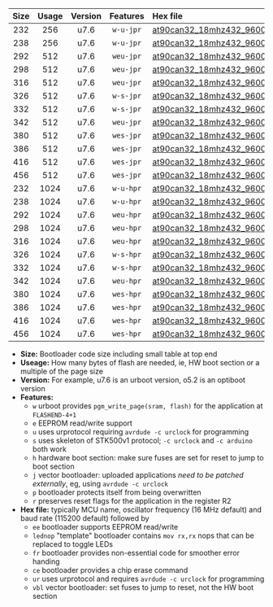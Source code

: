 |Size|Usage|Version|Features|Hex file|
|:-:|:-:|:-:|:-:|:--|
|232|256|u7.6|`w-u-jpr`|[at90can32_18mhz432_9600bps_ur_vbl.hex](https://raw.githubusercontent.com/stefanrueger/urboot/main/at90can32_18mhz432_9600bps_ur_vbl.hex)|
|238|256|u7.6|`w-u-jpr`|[at90can32_18mhz432_9600bps_lednop_ur_vbl.hex](https://raw.githubusercontent.com/stefanrueger/urboot/main/at90can32_18mhz432_9600bps_lednop_ur_vbl.hex)|
|292|512|u7.6|`weu-jpr`|[at90can32_18mhz432_9600bps_ee_ur_vbl.hex](https://raw.githubusercontent.com/stefanrueger/urboot/main/at90can32_18mhz432_9600bps_ee_ur_vbl.hex)|
|298|512|u7.6|`weu-jpr`|[at90can32_18mhz432_9600bps_ee_lednop_ur_vbl.hex](https://raw.githubusercontent.com/stefanrueger/urboot/main/at90can32_18mhz432_9600bps_ee_lednop_ur_vbl.hex)|
|316|512|u7.6|`weu-jpr`|[at90can32_18mhz432_9600bps_ee_lednop_fr_ur_vbl.hex](https://raw.githubusercontent.com/stefanrueger/urboot/main/at90can32_18mhz432_9600bps_ee_lednop_fr_ur_vbl.hex)|
|326|512|u7.6|`w-s-jpr`|[at90can32_18mhz432_9600bps_vbl.hex](https://raw.githubusercontent.com/stefanrueger/urboot/main/at90can32_18mhz432_9600bps_vbl.hex)|
|332|512|u7.6|`w-s-jpr`|[at90can32_18mhz432_9600bps_lednop_vbl.hex](https://raw.githubusercontent.com/stefanrueger/urboot/main/at90can32_18mhz432_9600bps_lednop_vbl.hex)|
|342|512|u7.6|`weu-jpr`|[at90can32_18mhz432_9600bps_ee_lednop_fr_ce_ur_vbl.hex](https://raw.githubusercontent.com/stefanrueger/urboot/main/at90can32_18mhz432_9600bps_ee_lednop_fr_ce_ur_vbl.hex)|
|380|512|u7.6|`wes-jpr`|[at90can32_18mhz432_9600bps_ee_vbl.hex](https://raw.githubusercontent.com/stefanrueger/urboot/main/at90can32_18mhz432_9600bps_ee_vbl.hex)|
|386|512|u7.6|`wes-jpr`|[at90can32_18mhz432_9600bps_ee_lednop_vbl.hex](https://raw.githubusercontent.com/stefanrueger/urboot/main/at90can32_18mhz432_9600bps_ee_lednop_vbl.hex)|
|416|512|u7.6|`wes-jpr`|[at90can32_18mhz432_9600bps_ee_lednop_fr_vbl.hex](https://raw.githubusercontent.com/stefanrueger/urboot/main/at90can32_18mhz432_9600bps_ee_lednop_fr_vbl.hex)|
|456|512|u7.6|`wes-jpr`|[at90can32_18mhz432_9600bps_ee_lednop_fr_ce_vbl.hex](https://raw.githubusercontent.com/stefanrueger/urboot/main/at90can32_18mhz432_9600bps_ee_lednop_fr_ce_vbl.hex)|
|232|1024|u7.6|`w-u-hpr`|[at90can32_18mhz432_9600bps_ur.hex](https://raw.githubusercontent.com/stefanrueger/urboot/main/at90can32_18mhz432_9600bps_ur.hex)|
|238|1024|u7.6|`w-u-hpr`|[at90can32_18mhz432_9600bps_lednop_ur.hex](https://raw.githubusercontent.com/stefanrueger/urboot/main/at90can32_18mhz432_9600bps_lednop_ur.hex)|
|292|1024|u7.6|`weu-hpr`|[at90can32_18mhz432_9600bps_ee_ur.hex](https://raw.githubusercontent.com/stefanrueger/urboot/main/at90can32_18mhz432_9600bps_ee_ur.hex)|
|298|1024|u7.6|`weu-hpr`|[at90can32_18mhz432_9600bps_ee_lednop_ur.hex](https://raw.githubusercontent.com/stefanrueger/urboot/main/at90can32_18mhz432_9600bps_ee_lednop_ur.hex)|
|316|1024|u7.6|`weu-hpr`|[at90can32_18mhz432_9600bps_ee_lednop_fr_ur.hex](https://raw.githubusercontent.com/stefanrueger/urboot/main/at90can32_18mhz432_9600bps_ee_lednop_fr_ur.hex)|
|326|1024|u7.6|`w-s-hpr`|[at90can32_18mhz432_9600bps.hex](https://raw.githubusercontent.com/stefanrueger/urboot/main/at90can32_18mhz432_9600bps.hex)|
|332|1024|u7.6|`w-s-hpr`|[at90can32_18mhz432_9600bps_lednop.hex](https://raw.githubusercontent.com/stefanrueger/urboot/main/at90can32_18mhz432_9600bps_lednop.hex)|
|342|1024|u7.6|`weu-hpr`|[at90can32_18mhz432_9600bps_ee_lednop_fr_ce_ur.hex](https://raw.githubusercontent.com/stefanrueger/urboot/main/at90can32_18mhz432_9600bps_ee_lednop_fr_ce_ur.hex)|
|380|1024|u7.6|`wes-hpr`|[at90can32_18mhz432_9600bps_ee.hex](https://raw.githubusercontent.com/stefanrueger/urboot/main/at90can32_18mhz432_9600bps_ee.hex)|
|386|1024|u7.6|`wes-hpr`|[at90can32_18mhz432_9600bps_ee_lednop.hex](https://raw.githubusercontent.com/stefanrueger/urboot/main/at90can32_18mhz432_9600bps_ee_lednop.hex)|
|416|1024|u7.6|`wes-hpr`|[at90can32_18mhz432_9600bps_ee_lednop_fr.hex](https://raw.githubusercontent.com/stefanrueger/urboot/main/at90can32_18mhz432_9600bps_ee_lednop_fr.hex)|
|456|1024|u7.6|`wes-hpr`|[at90can32_18mhz432_9600bps_ee_lednop_fr_ce.hex](https://raw.githubusercontent.com/stefanrueger/urboot/main/at90can32_18mhz432_9600bps_ee_lednop_fr_ce.hex)|

- **Size:** Bootloader code size including small table at top end
- **Useage:** How many bytes of flash are needed, ie, HW boot section or a multiple of the page size
- **Version:** For example, u7.6 is an urboot version, o5.2 is an optiboot version
- **Features:**
  + `w` urboot provides `pgm_write_page(sram, flash)` for the application at `FLASHEND-4+1`
  + `e` EEPROM read/write support
  + `u` uses urprotocol requiring `avrdude -c urclock` for programming
  + `s` uses skeleton of STK500v1 protocol; `-c urclock` and `-c arduino` both work
  + `h` hardware boot section: make sure fuses are set for reset to jump to boot section
  + `j` vector bootloader: uploaded applications *need to be patched externally*, eg, using `avrdude -c urclock`
  + `p` bootloader protects itself from being overwritten
  + `r` preserves reset flags for the application in the register R2
- **Hex file:** typically MCU name, oscillator frequency (16 MHz default) and baud rate (115200 default) followed by
  + `ee` bootloader supports EEPROM read/write
  + `lednop` "template" bootloader contains `mov rx,rx` nops that can be replaced to toggle LEDs
  + `fr` bootloader provides non-essential code for smoother error handing
  + `ce` bootloader provides a chip erase command
  + `ur` uses urprotocol and requires `avrdude -c urclock` for programming
  + `vbl` vector bootloader: set fuses to jump to reset, not the HW boot section
